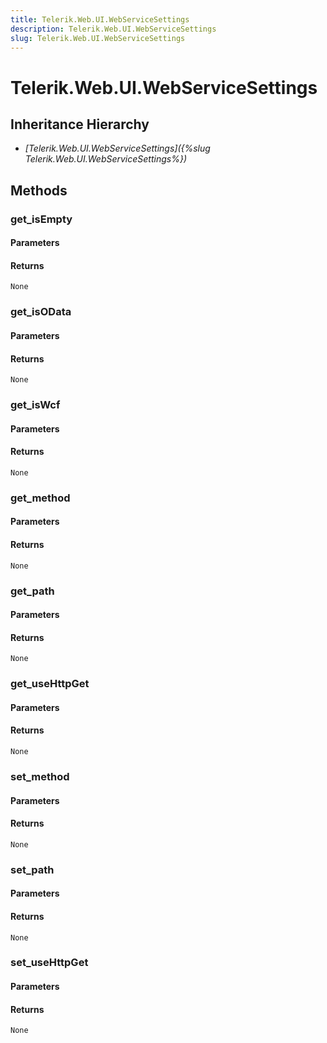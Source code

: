 ```yaml
---
title: Telerik.Web.UI.WebServiceSettings
description: Telerik.Web.UI.WebServiceSettings
slug: Telerik.Web.UI.WebServiceSettings
---
```


# Telerik.Web.UI.WebServiceSettings  

## Inheritance Hierarchy

* *[Telerik.Web.UI.WebServiceSettings]({%slug Telerik.Web.UI.WebServiceSettings%})*


## Methods

###  get_isEmpty

#### Parameters

#### Returns

`None` 

### get_isOData

#### Parameters

#### Returns

`None` 

### get_isWcf

#### Parameters

#### Returns

`None` 

### get_method

#### Parameters

#### Returns

`None` 

### get_path

#### Parameters

#### Returns

`None` 

### get_useHttpGet

#### Parameters

#### Returns

`None` 

### set_method

#### Parameters

#### Returns

`None` 

### set_path

#### Parameters

#### Returns

`None` 

### set_useHttpGet

#### Parameters

#### Returns

`None` 



